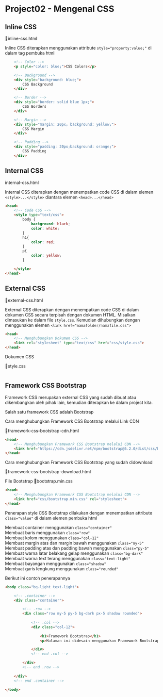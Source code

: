 # Project02 - Mengenal CSS

## Inline CSS

📄inline-css.html

Inline CSS diterapkan menggunakan attribute ```style="property:value;"``` di dalam tag pembuka html

```html
    <!-- Color -->
    <p style="color: blue;">CSS Colors</p>
```

```html
    <!-- Background -->
    <div style="background: blue;">
        CSS Background
    </div>
```

```html
    <!-- Border -->
    <div style="border: solid blue 1px;">
        CSS Borders
    </div>
```

```html
    <!-- Margin -->
    <div style="margin: 20px; background: yellow;">
        CSS Margin
    </div>
```

```html
    <!-- Padding -->
    <div style="padding: 20px;background: orange;">
        CSS Padding
    </div>
```



## Internal CSS

internal-css.html

Internal CSS diterapkan dengan menempatkan code CSS di dalam elemen ```<style>...</style>``` diantara elemen ```<head>...</head>```

```html
<head>
    <!-- Code CSS -->
    <style type="text/css">
        body {
            background: black;
            color: white;
        }
        h1{
            color: red;
        }
        p{
            color: yellow;
        }

    </style>
</head>
```


## External CSS

📄external-css.html

External CSS diterapkan dengan menempatkan code CSS di dalam dokumen CSS secara terpisah dengan dokumen HTML. Misalkan dimasukan ke dalam file ```style.css```. Kemudian dihubungkan dengan menggunakan elemen ```<link href="namafolder/namafile.css">```

```html
<head>
    <!-- Menghubungkan Dokumen CSS -->
    <link rel="stylesheet" type="text/css" href="css/style.css">
</head>
```

Dokumen CSS

📄style.css

```css

```


## Framework CSS Bootstrap



Framework CSS merupakan external CSS yang sudah dibuat atau dikembangkan oleh pihak lain, kemudian diterapkan ke dalam project kita.

Salah satu framework CSS adalah Bootstrap

Cara menghubungkan Framework CSS Bootstrap melalui Link CDN

📄framework-css-bootstrap-cdn.html

```html
<head>
    <!-- Menghubungkan Framework CSS Bootstrap melalui CDN -->
    <link href="https://cdn.jsdelivr.net/npm/bootstrap@5.2.0/dist/css/bootstrap.min.css" rel="stylesheet" integrity="sha384-gH2yIJqKdNHPEq0n4Mqa/HGKIhSkIHeL5AyhkYV8i59U5AR6csBvApHHNl/vI1Bx" crossorigin="anonymous">
</head>
```

Cara menghubungkan Framework CSS Bootstrap yang sudah didownload

📄framework-css-bootstrap-download.html

File Bootstrap
📄bootstrap.min.css

```html
<head>
    <!-- Menghubungkan Framework CSS Bootstrap melalui CDN -->
    <link href="css/bootstrap.min.css" rel="stylesheet">
</head>
```

Penerapan style CSS Bootstrap dilakukan dengan menempatkan attribute ```class="value"``` di dalam elemen pembuka html
    
Membuat container menggunakan ```class="container"``` <br>
Membuat baris menggunakan ```class="row"``` <br>
Membuat kolom menggunakan ```class="col-12"``` <br>
Membuat margin atas dan margin bawah menggunakan ```class="my-5"``` <br>
Membuat padding atas dan padding bawah menggunakan ```class="py-5"``` <br>
Membuat warna latar belakang gelap menggunakan ```class="bg-dark"``` <br>
Membuat warna text terang menggunakan ```class="text-light"``` <br>
Membuat bayangan menggunakan ```class="shadow"``` <br>
Membuat garis lengkung menggunakan ```class="rounded"``` <br>

Berikut ini contoh penerapannya

```html
<body class="bg-light text-light">

    <!-- .container -->
    <div class="container">

        <!-- .row -->
        <div class="row my-5 py-5 bg-dark px-5 shadow rounded">
            
            <!-- .col -->
            <div class="col-12">
                
                <h1>Framework Bootstrap</h1>
                <p>Halaman ini didesain menggunakan Framework Bootstrap 5.2</p>

            </div>
            <!-- end .col -->

        </div>
        <!-- end .row -->
        
    </div>
    <!-- end .container -->

</body>
```
